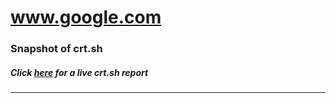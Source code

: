 # www.google.com
### Snapshot of crt.sh
##### Click [here](https://crt.sh/?q=0D90CD8E35209B4CEFEBDD62B644BED8EB55C74DDDFF26E75CAF8AE70491F0BD) for a live crt.sh report

---
